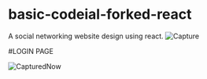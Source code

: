 # basic-codeial-forked-react
A social networking website design using react.
![Capture](https://user-images.githubusercontent.com/96413187/188589551-84e2a487-9800-4e4d-9a30-6f060a477e29.PNG)

#LOGIN PAGE

![CapturedNow](https://user-images.githubusercontent.com/96413187/188936904-ad11c79d-754c-4211-b4ff-77d6f90994b6.PNG)
